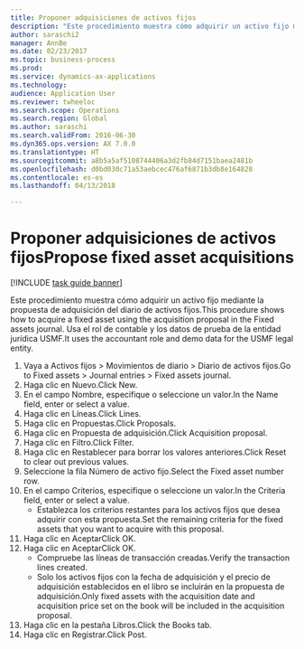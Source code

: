 ```yaml
--- 
title: Proponer adquisiciones de activos fijos
description: "Este procedimiento muestra cómo adquirir un activo fijo mediante la propuesta de adquisición del diario de activos fijos."
author: saraschi2
manager: AnnBe
ms.date: 02/23/2017
ms.topic: business-process
ms.prod: 
ms.service: dynamics-ax-applications
ms.technology: 
audience: Application User
ms.reviewer: twheeloc
ms.search.scope: Operations
ms.search.region: Global
ms.author: saraschi
ms.search.validFrom: 2016-06-30
ms.dyn365.ops.version: AX 7.0.0
ms.translationtype: HT
ms.sourcegitcommit: a8b5a5af5108744406a3d2fb84d7151baea2481b
ms.openlocfilehash: d0bd030c71a53aebcec476af6871b3db8e164828
ms.contentlocale: es-es
ms.lasthandoff: 04/13/2018

---
```

# <a name="propose-fixed-asset-acquisitions"></a><span data-ttu-id="aae3c-103">Proponer adquisiciones de activos fijos</span><span class="sxs-lookup"><span data-stu-id="aae3c-103">Propose fixed asset acquisitions</span></span>

[!INCLUDE [task guide banner](../../includes/task-guide-banner.md)]

<span data-ttu-id="aae3c-104">Este procedimiento muestra cómo adquirir un activo fijo mediante la propuesta de adquisición del diario de activos fijos.</span><span class="sxs-lookup"><span data-stu-id="aae3c-104">This procedure shows how to acquire a fixed asset using the acquisition proposal in the Fixed assets journal.</span></span> <span data-ttu-id="aae3c-105">Usa el rol de contable y los datos de prueba de la entidad jurídica USMF.</span><span class="sxs-lookup"><span data-stu-id="aae3c-105">It uses the accountant role and demo data for the USMF legal entity.</span></span>

1. <span data-ttu-id="aae3c-106">Vaya a Activos fijos > Movimientos de diario > Diario de activos fijos.</span><span class="sxs-lookup"><span data-stu-id="aae3c-106">Go to Fixed assets > Journal entries > Fixed assets journal.</span></span>
2. <span data-ttu-id="aae3c-107">Haga clic en Nuevo.</span><span class="sxs-lookup"><span data-stu-id="aae3c-107">Click New.</span></span>
3. <span data-ttu-id="aae3c-108">En el campo Nombre, especifique o seleccione un valor.</span><span class="sxs-lookup"><span data-stu-id="aae3c-108">In the Name field, enter or select a value.</span></span>
4. <span data-ttu-id="aae3c-109">Haga clic en Líneas.</span><span class="sxs-lookup"><span data-stu-id="aae3c-109">Click Lines.</span></span>
5. <span data-ttu-id="aae3c-110">Haga clic en Propuestas.</span><span class="sxs-lookup"><span data-stu-id="aae3c-110">Click Proposals.</span></span>
6. <span data-ttu-id="aae3c-111">Haga clic en Propuesta de adquisición.</span><span class="sxs-lookup"><span data-stu-id="aae3c-111">Click Acquisition proposal.</span></span>
7. <span data-ttu-id="aae3c-112">Haga clic en Filtro.</span><span class="sxs-lookup"><span data-stu-id="aae3c-112">Click Filter.</span></span>
8. <span data-ttu-id="aae3c-113">Haga clic en Restablecer para borrar los valores anteriores.</span><span class="sxs-lookup"><span data-stu-id="aae3c-113">Click Reset to clear out previous values.</span></span>
9. <span data-ttu-id="aae3c-114">Seleccione la fila Número de activo fijo.</span><span class="sxs-lookup"><span data-stu-id="aae3c-114">Select the Fixed asset number row.</span></span>
10. <span data-ttu-id="aae3c-115">En el campo Criterios, especifique o seleccione un valor.</span><span class="sxs-lookup"><span data-stu-id="aae3c-115">In the Criteria field, enter or select a value.</span></span>
    * <span data-ttu-id="aae3c-116">Establezca los criterios restantes para los activos fijos que desea adquirir con esta propuesta.</span><span class="sxs-lookup"><span data-stu-id="aae3c-116">Set the remaining criteria for the fixed assets that you want to acquire with this proposal.</span></span>  
11. <span data-ttu-id="aae3c-117">Haga clic en Aceptar</span><span class="sxs-lookup"><span data-stu-id="aae3c-117">Click OK.</span></span>
12. <span data-ttu-id="aae3c-118">Haga clic en Aceptar</span><span class="sxs-lookup"><span data-stu-id="aae3c-118">Click OK.</span></span>
    * <span data-ttu-id="aae3c-119">Compruebe las líneas de transacción creadas.</span><span class="sxs-lookup"><span data-stu-id="aae3c-119">Verify the transaction lines created.</span></span>  
    * <span data-ttu-id="aae3c-120">Solo los activos fijos con la fecha de adquisición y el precio de adquisición establecidos en el libro se incluirán en la propuesta de adquisición.</span><span class="sxs-lookup"><span data-stu-id="aae3c-120">Only fixed assets with the acquisition date and acquisition price set on the book will be included in the acquisition proposal.</span></span>  
13. <span data-ttu-id="aae3c-121">Haga clic en la pestaña Libros.</span><span class="sxs-lookup"><span data-stu-id="aae3c-121">Click the Books tab.</span></span>
14. <span data-ttu-id="aae3c-122">Haga clic en Registrar.</span><span class="sxs-lookup"><span data-stu-id="aae3c-122">Click Post.</span></span>


